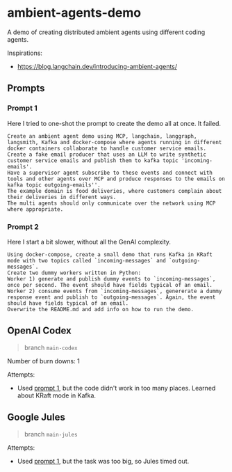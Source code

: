 # ambient-agents-demo
A demo of creating distributed ambient agents using different coding agents.

Inspirations:
- https://blog.langchain.dev/introducing-ambient-agents/

## Prompts

### Prompt 1

Here I tried to one-shot the prompt to create the demo all at once. It failed.

```
Create an ambient agent demo using MCP, langchain, langgraph, langsmith, Kafka and docker-compose where agents running in different docker containers collaborate to handle customer service emails.
Create a fake email producer that uses an LLM to write synthetic customer service emails and publish them to kafka topic 'incoming-emails'.
Have a supervisor agent subscribe to these events and connect with tools and other agents over MCP and produce responses to the emails on kafka topic outgoing-emails''.
The example domain is food deliveries, where customers complain about their deliveries in different ways.
The multi agents should only communicate over the network using MCP where appropriate.
```

### Prompt 2

Here I start a bit slower, without all the GenAI complexity.

```
Using docker-compose, create a small demo that runs Kafka in KRaft mode with two topics called `incoming-messages` and `outgoing-messages`.
Create two dummy workers written in Python:
Worker 1) generate and publish dummy events to `incoming-messages`, once per second. The event should have fields typical of an email.
Worker 2) consume events from `incoming-messages`, genererate a dummy response event and publish to `outgoing-messages`. Again, the event should have fields typical of an email.
Overwrite the README.md and add info on how to run the demo. 
```

## OpenAI Codex

> branch `main-codex`

Number of burn downs: 1

Attempts:
- Used [prompt 1](#prompt-1), but the code didn't work in too many places. Learned about KRaft mode in Kafka.


## Google Jules

> branch `main-jules`

Attempts:
- Used [prompt 1](#prompt-1), but the task was too big, so Jules timed out.

